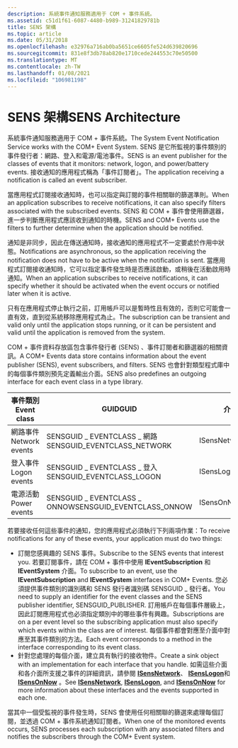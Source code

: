 ```yaml
---
description: 系統事件通知服務適用于 COM + 事件系統。
ms.assetid: c51d1f61-6087-4480-b989-31241829781b
title: SENS 架構
ms.topic: article
ms.date: 05/31/2018
ms.openlocfilehash: e32976a716ab0ba5651ce6605fe524d639820696
ms.sourcegitcommit: 831e8f3db78ab820e1710cede244553c70e50500
ms.translationtype: MT
ms.contentlocale: zh-TW
ms.lasthandoff: 01/08/2021
ms.locfileid: "106981198"
---
```

# <a name="sens-architecture"></a><span data-ttu-id="0a05b-103">SENS 架構</span><span class="sxs-lookup"><span data-stu-id="0a05b-103">SENS Architecture</span></span>

<span data-ttu-id="0a05b-104">系統事件通知服務適用于 COM + 事件系統。</span><span class="sxs-lookup"><span data-stu-id="0a05b-104">The System Event Notification Service works with the COM+ Event System.</span></span> <span data-ttu-id="0a05b-105">SENS 是它所監視的事件類別的事件發行者：網路、登入和電源/電池事件。</span><span class="sxs-lookup"><span data-stu-id="0a05b-105">SENS is an event publisher for the classes of events that it monitors: network, logon, and power/battery events.</span></span> <span data-ttu-id="0a05b-106">接收通知的應用程式稱為「事件訂閱者」。</span><span class="sxs-lookup"><span data-stu-id="0a05b-106">The application receiving a notification is called an event subscriber.</span></span>

<span data-ttu-id="0a05b-107">當應用程式訂閱接收通知時，也可以指定與訂閱的事件相關聯的篩選準則。</span><span class="sxs-lookup"><span data-stu-id="0a05b-107">When an application subscribes to receive notifications, it can also specify filters associated with the subscribed events.</span></span> <span data-ttu-id="0a05b-108">SENS 和 COM + 事件會使用篩選器，進一步判斷應用程式應該收到通知的時機。</span><span class="sxs-lookup"><span data-stu-id="0a05b-108">SENS and COM+ Events use the filters to further determine when the application should be notified.</span></span>

<span data-ttu-id="0a05b-109">通知是非同步，因此在傳送通知時，接收通知的應用程式不一定要處於作用中狀態。</span><span class="sxs-lookup"><span data-stu-id="0a05b-109">Notifications are asynchronous, so the application receiving the notification does not have to be active when the notification is sent.</span></span> <span data-ttu-id="0a05b-110">當應用程式訂閱接收通知時，它可以指定事件發生時是否應該啟動，或稍後在活動啟用時通知。</span><span class="sxs-lookup"><span data-stu-id="0a05b-110">When an application subscribes to receive notifications, it can specify whether it should be activated when the event occurs or notified later when it is active.</span></span>

<span data-ttu-id="0a05b-111">只有在應用程式停止執行之前，訂用帳戶可以是暫時性且有效的，否則它可能會一直有效，直到從系統移除應用程式為止。</span><span class="sxs-lookup"><span data-stu-id="0a05b-111">The subscription can be transient and valid only until the application stops running, or it can be persistent and valid until the application is removed from the system.</span></span>

<span data-ttu-id="0a05b-112">COM + 事件資料存放區包含事件發行者 (SENS) 、事件訂閱者和篩選器的相關資訊。</span><span class="sxs-lookup"><span data-stu-id="0a05b-112">A COM+ Events data store contains information about the event publisher (SENS), event subscribers, and filters.</span></span> <span data-ttu-id="0a05b-113">SENS 也會針對類型程式庫中的每個事件類別預先定義輸出介面。</span><span class="sxs-lookup"><span data-stu-id="0a05b-113">SENS also predefines an outgoing interface for each event class in a type library.</span></span>



| <span data-ttu-id="0a05b-114">事件類別</span><span class="sxs-lookup"><span data-stu-id="0a05b-114">Event class</span></span>    | <span data-ttu-id="0a05b-115">GUID</span><span class="sxs-lookup"><span data-stu-id="0a05b-115">GUID</span></span>                          | <span data-ttu-id="0a05b-116">介面</span><span class="sxs-lookup"><span data-stu-id="0a05b-116">Interface</span></span>    |
|----------------|-------------------------------|--------------|
| <span data-ttu-id="0a05b-117">網路事件</span><span class="sxs-lookup"><span data-stu-id="0a05b-117">Network events</span></span> | <span data-ttu-id="0a05b-118">SENSGUID \_ EVENTCLASS \_ 網路</span><span class="sxs-lookup"><span data-stu-id="0a05b-118">SENSGUID\_EVENTCLASS\_NETWORK</span></span> | <span data-ttu-id="0a05b-119">ISensNetwork</span><span class="sxs-lookup"><span data-stu-id="0a05b-119">ISensNetwork</span></span> |
| <span data-ttu-id="0a05b-120">登入事件</span><span class="sxs-lookup"><span data-stu-id="0a05b-120">Logon events</span></span>   | <span data-ttu-id="0a05b-121">SENSGUID \_ EVENTCLASS \_ 登入</span><span class="sxs-lookup"><span data-stu-id="0a05b-121">SENSGUID\_EVENTCLASS\_LOGON</span></span>   | <span data-ttu-id="0a05b-122">ISensLogon</span><span class="sxs-lookup"><span data-stu-id="0a05b-122">ISensLogon</span></span>   |
| <span data-ttu-id="0a05b-123">電源活動</span><span class="sxs-lookup"><span data-stu-id="0a05b-123">Power events</span></span>   | <span data-ttu-id="0a05b-124">SENSGUID \_ EVENTCLASS \_ ONNOW</span><span class="sxs-lookup"><span data-stu-id="0a05b-124">SENSGUID\_EVENTCLASS\_ONNOW</span></span>   | <span data-ttu-id="0a05b-125">ISensOnNow</span><span class="sxs-lookup"><span data-stu-id="0a05b-125">ISensOnNow</span></span>   |



 

<span data-ttu-id="0a05b-126">若要接收任何這些事件的通知，您的應用程式必須執行下列兩項作業：</span><span class="sxs-lookup"><span data-stu-id="0a05b-126">To receive notifications for any of these events, your application must do two things:</span></span>

-   <span data-ttu-id="0a05b-127">訂閱您感興趣的 SENS 事件。</span><span class="sxs-lookup"><span data-stu-id="0a05b-127">Subscribe to the SENS events that interest you.</span></span> <span data-ttu-id="0a05b-128">若要訂閱事件，請在 COM + 事件中使用 **IEventSubscription** 和 **IEventSystem** 介面。</span><span class="sxs-lookup"><span data-stu-id="0a05b-128">To subscribe to an event, use the **IEventSubscription** and **IEventSystem** interfaces in COM+ Events.</span></span> <span data-ttu-id="0a05b-129">您必須提供事件類別的識別碼和 SENS 發行者識別碼 SENSGUID \_ 發行者。</span><span class="sxs-lookup"><span data-stu-id="0a05b-129">You need to supply an identifier for the event classes and the SENS publisher identifier, SENSGUID\_PUBLISHER.</span></span> <span data-ttu-id="0a05b-130">訂用帳戶在每個事件層級上，因此訂閱應用程式也必須指定類別中的哪些事件有興趣。</span><span class="sxs-lookup"><span data-stu-id="0a05b-130">Subscriptions are on a per event level so the subscribing application must also specify which events within the class are of interest.</span></span> <span data-ttu-id="0a05b-131">每個事件都會對應至介面中對應至其事件類別的方法。</span><span class="sxs-lookup"><span data-stu-id="0a05b-131">Each event corresponds to a method in the interface corresponding to its event class.</span></span>
-   <span data-ttu-id="0a05b-132">針對您處理的每個介面，建立具有執行的接收物件。</span><span class="sxs-lookup"><span data-stu-id="0a05b-132">Create a sink object with an implementation for each interface that you handle.</span></span> <span data-ttu-id="0a05b-133">如需這些介面和各介面所支援之事件的詳細資訊，請參閱 [**ISensNetwork**](/windows/desktop/api/Sensevts/nn-sensevts-isensnetwork)、 [**ISensLogon**](/windows/desktop/api/Sensevts/nn-sensevts-isenslogon)和 [**ISensOnNow**](/windows/desktop/api/Sensevts/nn-sensevts-isensonnow) 。</span><span class="sxs-lookup"><span data-stu-id="0a05b-133">See [**ISensNetwork**](/windows/desktop/api/Sensevts/nn-sensevts-isensnetwork), [**ISensLogon**](/windows/desktop/api/Sensevts/nn-sensevts-isenslogon), and [**ISensOnNow**](/windows/desktop/api/Sensevts/nn-sensevts-isensonnow) for more information about these interfaces and the events supported in each one.</span></span>

<span data-ttu-id="0a05b-134">當其中一個受監視的事件發生時，SENS 會使用任何相關聯的篩選來處理每個訂閱，並透過 COM + 事件系統通知訂閱者。</span><span class="sxs-lookup"><span data-stu-id="0a05b-134">When one of the monitored events occurs, SENS processes each subscription with any associated filters and notifies the subscribers through the COM+ Event system.</span></span>

 

 



